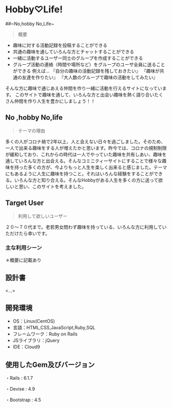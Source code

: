 # Hobby♡Life!

##~No,hobby No,Life~

> 概要


 - 趣味に対する活動記録を投稿することができる
 - 共通の趣味を通していろんな方とチャットすることができる
 - 一緒に活動するユーザー同士のグループを作成することができる
 - グループ活動の連絡（時間や場所など）をグループのユーザ全員に送ることができる
例えば…
『自分の趣味の活動記録を残しておきたい』
『趣味が共通の友達を作りたい』
『大人数のグループで趣味の活動をしてみたい』

そんな方に趣味で通じあえる仲間を作り一緒に活動を行えるサイトになっています。
このサイトで趣味を通して、いろんな方と出会い趣味を熱く語り合いたくさん仲間を作り人生を豊かにしましょう！！




## No ,hobby No,life

> テーマの理由

多くの人がコロナ禍で2年以上、人と会えない日々を過ごしました。そのため、一人で出来る趣味をする人が増えたかと思います。昨今では、コロナの規制制限が緩和しており、これからの時代は一人でやっていた趣味を共有しあい、趣味を通していろんな方と出会える。そんなコミニティーサイトにすることで様々な趣味を持った多くの方が、今よりもっと人生を楽しく出来ると感じました。テーマにもあるように人生に趣味を持つこと。それはいろんな経験をすることができる。いろんな方と知り合える。そんなHobbyがある人生を多くの方に送って欲しいと思い、このサイトを考えました。
 



## Target User

> 利用して欲しいユーザー

２０〜７０代まで。老若男女問わず趣味を持っている、いろんな方に利用していただけたら幸いです。

### 主な利用シーン
＊概要に記載あり


## 設計書
<...>


## 開発環境
- OS：Linux(CentOS)
- 言語：HTML,CSS,JavaScript,Ruby,SQL
- フレームワーク：Ruby on Rails
- JSライブラリ：jQuery
- IDE：Cloud9

## 使用したGem及びバージョン
・Rails : 6.1.7

・Devise : 4.9

・Bootstrap : 4.5
